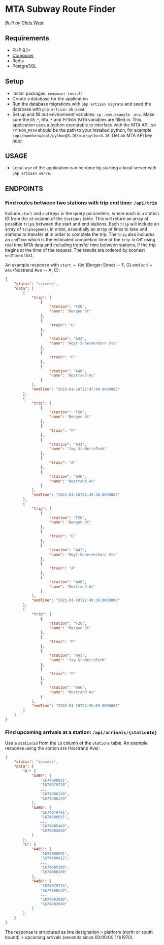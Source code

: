 MTA Subway Route Finder
===

_Built by [Chris West](https://cwest144.com)_


## Requirements
* PHP 8.1+
* [Composer](https://getcomposer.org)
* Redis
* PostgreSQL


## Setup
* Install packages: `composer install`
* Create a database for the application
* Run the database migrations with `php artisan migrate` and seed the database with `php artisan db:seed`.
* Set up and fill out environment variables: `cp .env.example .env`. Make sure the `DB_*`, `MTA_*` and `PYTHON_PATH` variables are filled in. This application uses a python executable to interface with the MTA API, so `PYTHON_PATH` should be the path to your installed python, for example `/opt/homebrew/opt/python@3.10/bin/python3.10`. Get an MTA API key [here](https://api.mta.info/#/landing).


## USAGE
* Local use of the application can be done by starting a local server with `php artisan serve`.

## ENDPOINTS

### Find routes between two stations with trip end time: `/api/trip`

Include `start` and `end` keys in the query parameters, where each is a station ID from the `id` column of the `Stations` table. This will return an array of possible `trip`s between the start and end stations. Each `trip` will include an array of `tripSegments` in order, essentially an array of lines to take and stations to transfer at in order to complete the trip. The `trip` also includes an `endTime` which is the estimated completion time of the `trip` in `GMT` using real time MTA data and including transfer time between stations, if the trip begins at the time of the request. The results are ordered by soonest `endTime`s first.

An example response with `start = F20` (Bergen Street -- F, G) and `end = A46` (Nostrand Ave -- A, C):

```json
{
    "status": "success",
    "data": [
        {
            "trip": [
                {
                    "station": "F20",
                    "name": "Bergen St"
                },
                {
                    "train": "G"
                },
                {
                    "station": "A42",
                    "name": "Hoyt-Schermerhorn Sts"
                },
                {
                    "train": "C"
                },
                {
                    "station": "A46",
                    "name": "Nostrand Av"
                }
            ],
            "endTime": "2023-01-18T22:47:44.000000Z"
        },
        {
            "trip": [
                {
                    "station": "F20",
                    "name": "Bergen St"
                },
                {
                    "train": "F"
                },
                {
                    "station": "A41",
                    "name": "Jay St-MetroTech"
                },
                {
                    "train": "A"
                },
                {
                    "station": "A46",
                    "name": "Nostrand Av"
                }
            ],
            "endTime": "2023-01-18T22:49:30.000000Z"
        },
        {
            "trip": [
                {
                    "station": "F20",
                    "name": "Bergen St"
                },
                {
                    "train": "G"
                },
                {
                    "station": "A42",
                    "name": "Hoyt-Schermerhorn Sts"
                },
                {
                    "train": "A"
                },
                {
                    "station": "A46",
                    "name": "Nostrand Av"
                }
            ],
            "endTime": "2023-01-18T22:49:30.000000Z"
        },
        {
            "trip": [
                {
                    "station": "F20",
                    "name": "Bergen St"
                },
                {
                    "train": "F"
                },
                {
                    "station": "A41",
                    "name": "Jay St-MetroTech"
                },
                {
                    "train": "C"
                },
                {
                    "station": "A46",
                    "name": "Nostrand Av"
                }
            ],
            "endTime": "2023-01-18T22:55:09.000000Z"
        }
    ]
}
```

### Find upcoming arrivals at a station: `/api/arrivals/{stationId}`

Use a `stationId` from the `id` column of the `Stations` table. An example response using the station `A46` (Nostrand Ave):

```json
{
    "status": "success",
    "data": {
        "A": {
            "A46S": [
                "1674080091",
                "1674079720",
                ...
                "1674086130",
                "1674086370"
            ],
            "A46N": [
                "1674079791",
                "1674080631",
                ...
                "1674085440",
                "1674084300"
            ]
        },
        "C": {
            "A46S": [
                "1674080091",
                "1674080812",
                ...
                "1674085300",
                "1674086100"
            ],
            "A46N": [
                "1674079724",
                "1674080670",
                ...
                "1674083090",
                "1674083940"
            ]
        }
    }
}
```
The response is structured as line designation > platform (north or south bound) > upcoming arrivals (seconds since 00:00:00 1/1/1970).